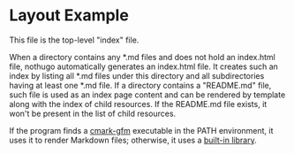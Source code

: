# Layout Example

This file is the top-level "index" file.

When a directory contains any *.md files and does not hold an index.html file,
nothugo automatically generates an index.html file. It creates such an index by
listing all *.md files under this directory and all subdirectories having at
least one *.md file. If a directory contains a "README.md" file, such file is
used as an index page content and can be rendered by template along with the
index of child resources. If the README.md file exists, it won't be present in
the list of child resources.

If the program finds a [cmark-gfm](https://github.com/github/cmark-gfm)
executable in the PATH environment, it uses it to render Markdown files;
otherwise, it uses a [built-in
library](https://pkg.go.dev/github.com/yuin/goldmark?tab=overview).